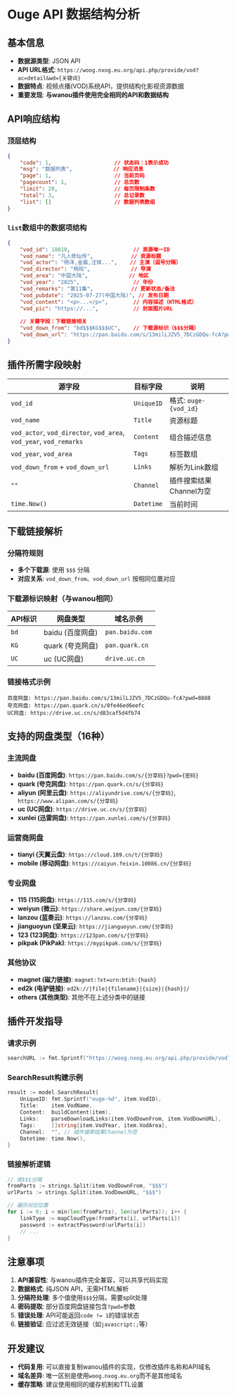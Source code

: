 # Ouge API 数据结构分析

## 基本信息
- **数据源类型**: JSON API  
- **API URL格式**: `https://woog.nxog.eu.org/api.php/provide/vod?ac=detail&wd={关键词}`
- **数据特点**: 视频点播(VOD)系统API，提供结构化影视资源数据
- **重要发现**: **与wanou插件使用完全相同的API和数据结构**

## API响应结构

### 顶层结构
```json
{
    "code": 1,                    // 状态码：1表示成功
    "msg": "数据列表",             // 响应消息
    "page": 1,                    // 当前页码
    "pagecount": 1,               // 总页数
    "limit": 20,                  // 每页限制条数
    "total": 3,                   // 总记录数
    "list": []                    // 数据列表数组
}
```

### `list`数组中的数据项结构
```json
{
    "vod_id": 18010,                    // 资源唯一ID
    "vod_name": "凡人修仙传",            // 资源标题
    "vod_actor": "杨洋,金晨,汪铎...",    // 主演（逗号分隔）
    "vod_director": "杨阳",             // 导演
    "vod_area": "中国大陆",             // 地区
    "vod_year": "2025",                 // 年份
    "vod_remarks": "第11集",            // 更新状态/备注
    "vod_pubdate": "2025-07-27(中国大陆)", // 发布日期
    "vod_content": "<p>...</p>",        // 内容描述（HTML格式）
    "vod_pic": "https://...",           // 封面图片URL
    
    // 关键字段：下载链接相关
    "vod_down_from": "bd$$$KG$$$UC",    // 下载源标识（$$$分隔）
    "vod_down_url": "https://pan.baidu.com/s/13milLJZV5_7DCzGDQu-fcA?pwd=8888$$$https://pan.quark.cn/s/0fe46ed6eefc$$$https://drive.uc.cn/s/d83caf5d4fb74"
}
```

## 插件所需字段映射

| 源字段 | 目标字段 | 说明 |
|--------|----------|------|
| `vod_id` | `UniqueID` | 格式: `ouge-{vod_id}` |
| `vod_name` | `Title` | 资源标题 |
| `vod_actor`, `vod_director`, `vod_area`, `vod_year`, `vod_remarks` | `Content` | 组合描述信息 |
| `vod_year`, `vod_area` | `Tags` | 标签数组 |
| `vod_down_from` + `vod_down_url` | `Links` | 解析为Link数组 |
| `""` | `Channel` | 插件搜索结果Channel为空 |
| `time.Now()` | `Datetime` | 当前时间 |

## 下载链接解析

### 分隔符规则
- **多个下载源**: 使用 `$$$` 分隔
- **对应关系**: `vod_down_from`、`vod_down_url` 按相同位置对应

### 下载源标识映射（与wanou相同）
| API标识 | 网盘类型 | 域名示例 |
|---------|----------|----------|
| `bd`    | baidu (百度网盘) | `pan.baidu.com` |
| `KG`    | quark (夸克网盘) | `pan.quark.cn` |
| `UC`    | uc (UC网盘) | `drive.uc.cn` |

### 链接格式示例
```
百度网盘: https://pan.baidu.com/s/13milLJZV5_7DCzGDQu-fcA?pwd=8888
夸克网盘: https://pan.quark.cn/s/0fe46ed6eefc
UC网盘: https://drive.uc.cn/s/d83caf5d4fb74
```

## 支持的网盘类型（16种）

### 主流网盘
- **baidu (百度网盘)**: `https://pan.baidu.com/s/{分享码}?pwd={密码}`
- **quark (夸克网盘)**: `https://pan.quark.cn/s/{分享码}`
- **aliyun (阿里云盘)**: `https://aliyundrive.com/s/{分享码}`, `https://www.alipan.com/s/{分享码}`
- **uc (UC网盘)**: `https://drive.uc.cn/s/{分享码}`
- **xunlei (迅雷网盘)**: `https://pan.xunlei.com/s/{分享码}`

### 运营商网盘
- **tianyi (天翼云盘)**: `https://cloud.189.cn/t/{分享码}`
- **mobile (移动网盘)**: `https://caiyun.feixin.10086.cn/{分享码}`

### 专业网盘
- **115 (115网盘)**: `https://115.com/s/{分享码}`
- **weiyun (微云)**: `https://share.weiyun.com/{分享码}`
- **lanzou (蓝奏云)**: `https://lanzou.com/{分享码}`
- **jianguoyun (坚果云)**: `https://jianguoyun.com/{分享码}`
- **123 (123网盘)**: `https://123pan.com/s/{分享码}`
- **pikpak (PikPak)**: `https://mypikpak.com/s/{分享码}`

### 其他协议
- **magnet (磁力链接)**: `magnet:?xt=urn:btih:{hash}`
- **ed2k (电驴链接)**: `ed2k://|file|{filename}|{size}|{hash}|/`
- **others (其他类型)**: 其他不在上述分类中的链接

## 插件开发指导

### 请求示例
```go
searchURL := fmt.Sprintf("https://woog.nxog.eu.org/api.php/provide/vod?ac=detail&wd=%s", url.QueryEscape(keyword))
```

### SearchResult构建示例
```go
result := model.SearchResult{
    UniqueID: fmt.Sprintf("ouge-%d", item.VodID),
    Title:    item.VodName,
    Content:  buildContent(item),
    Links:    parseDownloadLinks(item.VodDownFrom, item.VodDownURL),
    Tags:     []string{item.VodYear, item.VodArea},
    Channel:  "", // 插件搜索结果Channel为空
    Datetime: time.Now(),
}
```

### 链接解析逻辑
```go
// 按$$$分隔
fromParts := strings.Split(item.VodDownFrom, "$$$")
urlParts := strings.Split(item.VodDownURL, "$$$")

// 遍历对应位置
for i := 0; i < min(len(fromParts), len(urlParts)); i++ {
    linkType := mapCloudType(fromParts[i], urlParts[i])
    password := extractPassword(urlParts[i])
    // ...
}
```

## 注意事项
1. **API兼容性**: 与wanou插件完全兼容，可以共享代码实现
2. **数据格式**: 纯JSON API，无需HTML解析
3. **分隔符处理**: 多个值使用`$$$`分隔，需要split处理
4. **密码提取**: 部分百度网盘链接包含`?pwd=`参数
5. **错误处理**: API可能返回`code != 1`的错误状态
6. **链接验证**: 应过滤无效链接（如`javascript:;`等）

## 开发建议
- **代码复用**: 可以直接复制wanou插件的实现，仅修改插件名称和API域名
- **域名差异**: 唯一区别是使用`woog.nxog.eu.org`而不是其他域名
- **缓存策略**: 建议使用相同的缓存机制和TTL设置
